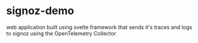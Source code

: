 # signoz-demo
web application built using svelte framework that sends it's traces and logs to signoz using the OpenTelemetry Collector
